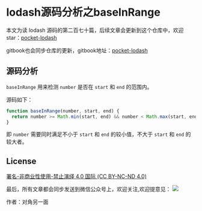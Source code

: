 # lodash源码分析之baseInRange

本文为读 lodash 源码的第二百七十篇，后续文章会更新到这个仓库中，欢迎 star：[pocket-lodash](https://github.com/yeyuqiudeng/pocket-lodash)

gitbook也会同步仓库的更新，gitbook地址：[pocket-lodash](https://www.gitbook.com/book/yeyuqiudeng/pocket-lodash/details)

## 源码分析

`baseInRange` 用来检测 `number` 是否在 `start` 和 `end` 的范围内。

源码如下：

```javascript
function baseInRange(number, start, end) {
  return number >= Math.min(start, end) && number < Math.max(start, end)
}
```

即 `number` 需要同时满足不小于 `start` 和 `end` 的较小值，不大于 `start` 和 `end` 的较大者。

## License

[署名-非商业性使用-禁止演绎 4.0 国际 (CC BY-NC-ND 4.0)](http://creativecommons.org/licenses/by-nc-nd/4.0/)

最后，所有文章都会同步发送到微信公众号上，欢迎关注,欢迎提意见：  ![](https://raw.githubusercontent.com/yeyuqiudeng/resource/master/images/qrcode_front-end-article.jpg) 

作者：对角另一面 

